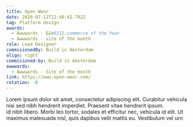 ```yaml
---
title: Open Wear
date: 2020-07-12T12:46:42.702Z
tag: Platform design
awards:
  - Awwwards - E&#8211;commerce of the Year
  - Awwwards - site of the month
role: Lead Designer
commisionedBy: Build in Amsterdam
align: right
commisioned-by: Build in Amsterdam
awwwards:
  - Awwwards - Site of the month
link: https://www.open-wear.com/
rotation: -8
---
```

Lorem ipsum dolor sit amet, consectetur adipiscing elit. Curabitur vehicula nisi sed nibh hendrerit imperdiet. Praesent vitae hendrerit ipsum.\
id nibh libero. Morbi leo tortor, sodales et efficitur nec, vehicula id elit. Ut maximus malesuada nisl, quis dapibus velit mattis eu. Vestibulum vel urn